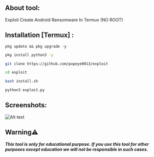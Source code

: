 ## About tool:

Exploit Create Android Ransomware In Termux (NO ROOT)




## Installation [Termux] :

```
pkg update && pkg upgrade -y
```
```bash
pkg install python3 -y
```
```bash
git clone https://github.com/popeye0013/exploit
```
```bash
cd exploit
```
```bash
bash install.sh
```
```bash
python3 exploit.py
```

## Screenshots:

![Alt text](https://github.com/popeye0013/Exploit/blob/main/Screenshot/Screenshot_01.png)

## Warning⚠️
***This tool is only for educational purpose. If you use this tool for other purposes except education we will not be responsible in such cases.***

